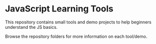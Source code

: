 # JavaScript Learning Tools
This repository contains small tools and demo projects to help beginners understand the JS basics.

Browse the repository folders for more information on each tool/demo.

